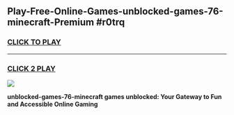 
## Play-Free-Online-Games-unblocked-games-76-minecraft-Premium #r0trq
<h3>
<a href="https://premium.freeplayer.one?title=unblocked-games-76-minecraft&ref=8M">CLICK TO PLAY</a></h3>
<hr>

<h3>
<a href="https://premium.freeplayer.one?title=unblocked-games-76-minecraft&ref=8M">CLICK 2 PLAY</a>
  
</h3>

<a href="https://premium.freeplayer.one?title=unblocked-games-76-minecraft&ref=8M"><img src="https://clearcache.store/games.png"></a>


**unblocked-games-76-minecraft games unblocked: Your Gateway to Fun and Accessible Online Gaming**
